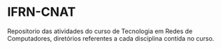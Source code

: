 # IFRN-CNAT

Repositorio das atividades do curso de Tecnologia em Redes de Computadores, diretórios referentes a cada disciplina contida no curso.
